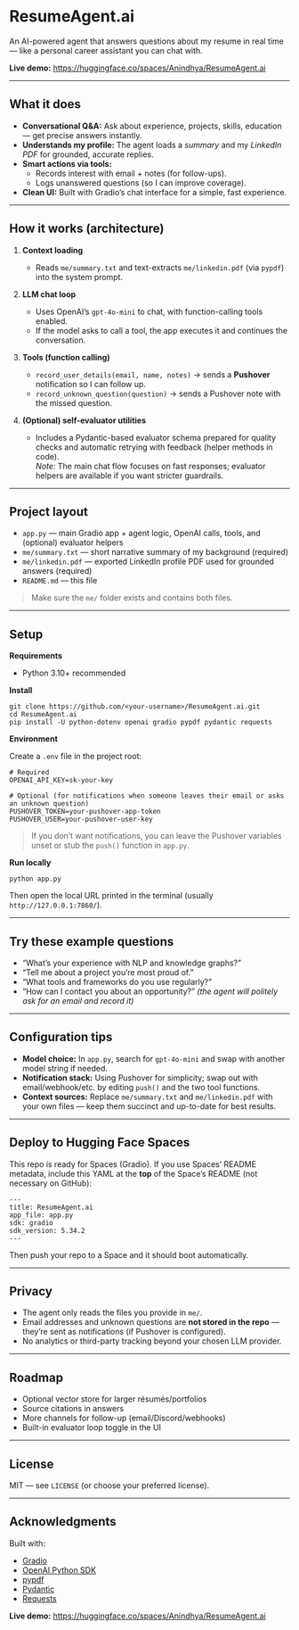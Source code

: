 # ResumeAgent.ai

An AI-powered agent that answers questions about my resume in real time — like a personal career assistant you can chat with.

**Live demo:** https://huggingface.co/spaces/Anindhya/ResumeAgent.ai

---

## What it does

- **Conversational Q&A:** Ask about experience, projects, skills, education — get precise answers instantly.
- **Understands my profile:** The agent loads a *summary* and my *LinkedIn PDF* for grounded, accurate replies.
- **Smart actions via tools:**  
  - Records interest with email + notes (for follow-ups).  
  - Logs unanswered questions (so I can improve coverage).
- **Clean UI:** Built with Gradio’s chat interface for a simple, fast experience.

---

## How it works (architecture)

1. **Context loading**
   - Reads `me/summary.txt` and text-extracts `me/linkedin.pdf` (via `pypdf`) into the system prompt.

2. **LLM chat loop**
   - Uses OpenAI’s `gpt-4o-mini` to chat, with function-calling tools enabled.
   - If the model asks to call a tool, the app executes it and continues the conversation.

3. **Tools (function calling)**
   - `record_user_details(email, name, notes)` → sends a **Pushover** notification so I can follow up.
   - `record_unknown_question(question)` → sends a Pushover note with the missed question.

4. **(Optional) self-evaluator utilities**
   - Includes a Pydantic-based evaluator schema prepared for quality checks and automatic retrying with feedback (helper methods in code).  
     *Note:* The main chat flow focuses on fast responses; evaluator helpers are available if you want stricter guardrails.

---

## Project layout

- `app.py` — main Gradio app + agent logic, OpenAI calls, tools, and (optional) evaluator helpers  
- `me/summary.txt` — short narrative summary of my background (required)  
- `me/linkedin.pdf` — exported LinkedIn profile PDF used for grounded answers (required)  
- `README.md` — this file

> Make sure the `me/` folder exists and contains both files.

---

## Setup

**Requirements**
- Python 3.10+ recommended

**Install**
    
    git clone https://github.com/<your-username>/ResumeAgent.ai.git
    cd ResumeAgent.ai
    pip install -U python-dotenv openai gradio pypdf pydantic requests

**Environment**

Create a `.env` file in the project root:

    # Required
    OPENAI_API_KEY=sk-your-key

    # Optional (for notifications when someone leaves their email or asks an unknown question)
    PUSHOVER_TOKEN=your-pushover-app-token
    PUSHOVER_USER=your-pushover-user-key

> If you don’t want notifications, you can leave the Pushover variables unset or stub the `push()` function in `app.py`.

**Run locally**

    python app.py

Then open the local URL printed in the terminal (usually `http://127.0.0.1:7860/`).

---

## Try these example questions

- “What’s your experience with NLP and knowledge graphs?”  
- “Tell me about a project you’re most proud of.”  
- “What tools and frameworks do you use regularly?”  
- “How can I contact you about an opportunity?” *(the agent will politely ask for an email and record it)*

---

## Configuration tips

- **Model choice:** In `app.py`, search for `gpt-4o-mini` and swap with another model string if needed.
- **Notification stack:** Using Pushover for simplicity; swap out with email/webhook/etc. by editing `push()` and the two tool functions.
- **Context sources:** Replace `me/summary.txt` and `me/linkedin.pdf` with your own files — keep them succinct and up-to-date for best results.

---

## Deploy to Hugging Face Spaces

This repo is ready for Spaces (Gradio). If you use Spaces’ README metadata, include this YAML at the **top** of the Space’s README (not necessary on GitHub):

    ---
    title: ResumeAgent.ai
    app_file: app.py
    sdk: gradio
    sdk_version: 5.34.2
    ---

Then push your repo to a Space and it should boot automatically.

---

## Privacy

- The agent only reads the files you provide in `me/`.  
- Email addresses and unknown questions are **not stored in the repo** — they’re sent as notifications (if Pushover is configured).  
- No analytics or third-party tracking beyond your chosen LLM provider.

---

## Roadmap

- Optional vector store for larger résumés/portfolios  
- Source citations in answers  
- More channels for follow-up (email/Discord/webhooks)  
- Built-in evaluator loop toggle in the UI

---

## License

MIT — see `LICENSE` (or choose your preferred license).

---

## Acknowledgments

Built with:
- [Gradio](https://gradio.app/)
- [OpenAI Python SDK](https://github.com/openai/openai-python)
- [pypdf](https://pypi.org/project/pypdf/)
- [Pydantic](https://docs.pydantic.dev/)
- [Requests](https://requests.readthedocs.io/)

**Live demo:** https://huggingface.co/spaces/Anindhya/ResumeAgent.ai
